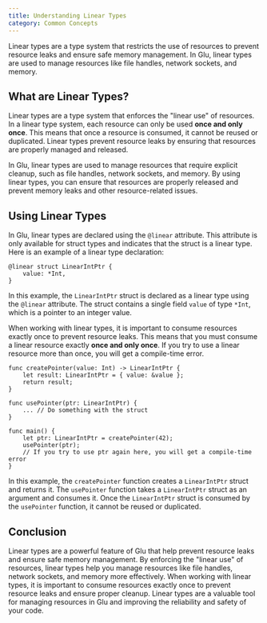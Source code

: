 ```yaml
---
title: Understanding Linear Types
category: Common Concepts
---
```


Linear types are a type system that restricts the use of resources to prevent resource leaks and ensure safe memory management. In Glu, linear types are used to manage resources like file handles, network sockets, and memory.

## What are Linear Types?

Linear types are a type system that enforces the "linear use" of resources. In a linear type system, each resource can only be used **once and only once**. This means that once a resource is consumed, it cannot be reused or duplicated. Linear types prevent resource leaks by ensuring that resources are properly managed and released.

In Glu, linear types are used to manage resources that require explicit cleanup, such as file handles, network sockets, and memory. By using linear types, you can ensure that resources are properly released and prevent memory leaks and other resource-related issues.

## Using Linear Types

In Glu, linear types are declared using the `@linear` attribute. This attribute is only available for struct types and indicates that the struct is a linear type. Here is an example of a linear type declaration:

```glu
@linear struct LinearIntPtr {
    value: *Int,
}
```

In this example, the `LinearIntPtr` struct is declared as a linear type using the `@linear` attribute. The struct contains a single field `value` of type `*Int`, which is a pointer to an integer value.

When working with linear types, it is important to consume resources exactly once to prevent resource leaks. This means that you must consume a linear resource exactly **once and only once**. If you try to use a linear resource more than once, you will get a compile-time error.

```glu
func createPointer(value: Int) -> LinearIntPtr {
    let result: LinearIntPtr = { value: &value };
    return result;
}

func usePointer(ptr: LinearIntPtr) {
    ... // Do something with the struct
}

func main() {
    let ptr: LinearIntPtr = createPointer(42);
    usePointer(ptr);
    // If you try to use ptr again here, you will get a compile-time error
}
```

In this example, the `createPointer` function creates a `LinearIntPtr` struct and returns it. The `usePointer` function takes a `LinearIntPtr` struct as an argument and consumes it. Once the `LinearIntPtr` struct is consumed by the `usePointer` function, it cannot be reused or duplicated.

## Conclusion

Linear types are a powerful feature of Glu that help prevent resource leaks and ensure safe memory management. By enforcing the "linear use" of resources, linear types help you manage resources like file handles, network sockets, and memory more effectively. When working with linear types, it is important to consume resources exactly once to prevent resource leaks and ensure proper cleanup. Linear types are a valuable tool for managing resources in Glu and improving the reliability and safety of your code.
